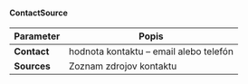 #### ContactSource
| Parameter | Popis |
| ----------- | ----------- |
| **Contact** | hodnota kontaktu – email alebo telefón |
| **Sources** | Zoznam zdrojov kontaktu|